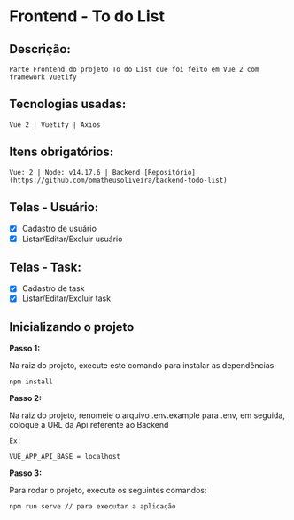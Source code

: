 # Frontend - To do List

## Descrição:
```
Parte Frontend do projeto To do List que foi feito em Vue 2 com framework Vuetify
```

## Tecnologias usadas: 
```
Vue 2 | Vuetify | Axios 
```

## Itens obrigatórios: 
```
Vue: 2 | Node: v14.17.6 | Backend [Repositório](https://github.com/omatheusoliveira/backend-todo-list)
```

## Telas - Usuário:

- [x] Cadastro de usuário
- [x] Listar/Editar/Excluir usuário

## Telas - Task:

- [x] Cadastro de task
- [x] Listar/Editar/Excluir task

## Inicializando o projeto

**Passo 1:**

Na raiz do projeto, execute este comando para instalar as dependências:

```
npm install
```

**Passo 2:**

Na raiz do projeto, renomeie o arquivo .env.example para .env, em seguida, coloque a URL da Api referente ao Backend

```
Ex:

VUE_APP_API_BASE = localhost

```

**Passo 3:**

Para rodar o projeto, execute os seguintes comandos:

```
npm run serve // para executar a aplicação

```

